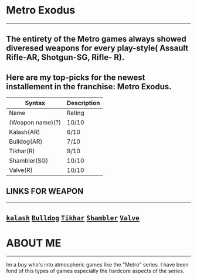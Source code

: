 # Metro Exodus
---

The entirety of the Metro games always showed diveresed weapons for every play-style( Assault Rifle-AR, Shotgun-SG, Rifle- R).
---

Here are my top-picks for the newest installement in the franchise: Metro Exodus.
---

| Syntax | Description |
| ----------- | ----------- |
| Name | Rating |
| (Weapon name)(?) | 10/10 |
| Kalash(AR) | 6/10 |
| Bulldog(AR) | 7/10 |
| Tikhar(R) | 9/10 |
| Shambler(SG) | 10/10 |
| Valve(R) | 10/10 |
## LINKS FOR WEAPON
---

[`kalash`](https://metrovideogame.fandom.com/wiki/Kalash_(AK-74M))
[`Bulldog`](https://metrovideogame.fandom.com/wiki/Bulldog)
[`Tikhar`](https://metrovideogame.fandom.com/wiki/Tihar)
[`Shambler`](https://www.metrothegame.com/game/weapons/shambler-shot-gun/)
[`Valve`](https://metrovideogame.fandom.com/wiki/Valve)
---

# ABOUT ME
---

Im a boy who's into atmospheric games like the "Metro" series. I have been fond of this types of games especially the hardcore aspects of the series.
